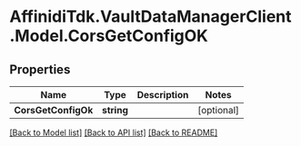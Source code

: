 # AffinidiTdk.VaultDataManagerClient.Model.CorsGetConfigOK

## Properties

Name | Type | Description | Notes
------------ | ------------- | ------------- | -------------
**CorsGetConfigOk** | **string** |  | [optional] 

[[Back to Model list]](../README.md#documentation-for-models) [[Back to API list]](../README.md#documentation-for-api-endpoints) [[Back to README]](../README.md)

